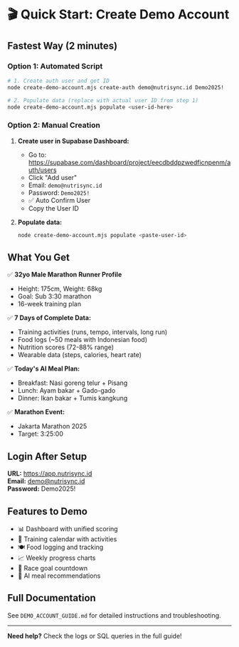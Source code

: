 # 🎬 Quick Start: Create Demo Account

## Fastest Way (2 minutes)

### Option 1: Automated Script

```bash
# 1. Create auth user and get ID
node create-demo-account.mjs create-auth demo@nutrisync.id Demo2025!

# 2. Populate data (replace with actual user ID from step 1)
node create-demo-account.mjs populate <user-id-here>
```

### Option 2: Manual Creation

1. **Create user in Supabase Dashboard:**
   - Go to: https://supabase.com/dashboard/project/eecdbddpzwedficnpenm/auth/users
   - Click "Add user"
   - Email: `demo@nutrisync.id`
   - Password: `Demo2025!`
   - ✅ Auto Confirm User
   - Copy the User ID

2. **Populate data:**
   ```bash
   node create-demo-account.mjs populate <paste-user-id>
   ```

## What You Get

✅ **32yo Male Marathon Runner Profile**
- Height: 175cm, Weight: 68kg
- Goal: Sub 3:30 marathon
- 16-week training plan

✅ **7 Days of Complete Data:**
- Training activities (runs, tempo, intervals, long run)
- Food logs (~50 meals with Indonesian food)
- Nutrition scores (72-88% range)
- Wearable data (steps, calories, heart rate)

✅ **Today's AI Meal Plan:**
- Breakfast: Nasi goreng telur + Pisang
- Lunch: Ayam bakar + Gado-gado
- Dinner: Ikan bakar + Tumis kangkung

✅ **Marathon Event:**
- Jakarta Marathon 2025
- Target: 3:25:00

## Login After Setup

**URL:** https://app.nutrisync.id  
**Email:** demo@nutrisync.id  
**Password:** Demo2025!

## Features to Demo

- 📊 Dashboard with unified scoring
- 🏃 Training calendar with activities
- 🍽️ Food logging and tracking
- 📈 Weekly progress charts
- 🎯 Race goal countdown
- 🤖 AI meal recommendations

## Full Documentation

See `DEMO_ACCOUNT_GUIDE.md` for detailed instructions and troubleshooting.

---

**Need help?** Check the logs or SQL queries in the full guide!
